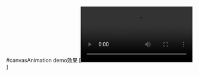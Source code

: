 #canvasAnimation
demo效果
[![Watch the video](https://github.com/hunankeda110/cavasAnimation/blob/master/device-2018-04-23-202336.mp4)]
